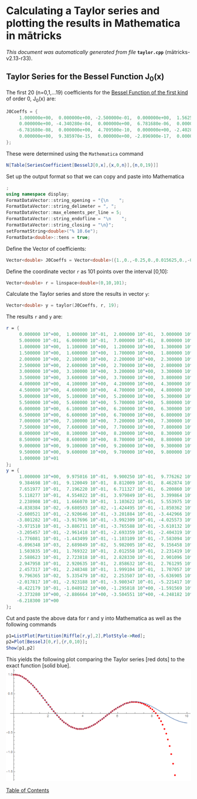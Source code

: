 
# Calculating a Taylor series and plotting the results in Mathematica in mātricks
_This document was automatically generated from file_ **`taylor.cpp`** (mātricks-v2.13-r33).

## Taylor Series for the Bessel Function J<sub>0</sub>(x)
The first 20 (n=0,1,...19) coefficients for the [Bessel Function of the first kind](http://mathworld.wolfram.com/BesselFunctionoftheFirstKind.html) of order 0, J<sub>0</sub>(x) are:

```C++
J0Coeffs = {
     1.000000e+00,  0.000000e+00, -2.500000e-01,  0.000000e+00,  1.562500e-02, 
     0.000000e+00, -4.340280e-04,  0.000000e+00,  6.781680e-06,  0.000000e+00, 
    -6.781680e-08,  0.000000e+00,  4.709500e-10,  0.000000e+00, -2.402810e-12, 
     0.000000e+00,  9.385970e-15,  0.000000e+00, -2.896900e-17,  0.000000e+00
}; 
```
These were determined using the `Mathematica` command

```Mathematica
N[Table[SeriesCoefficient[BesselJ[0,x],{x,0,n}],{n,0,19}]]

```


Set up the output format so that we can copy and paste into Mathematica
```C++
;
using namespace display;
FormatDataVector::string_opening = "{\n    ";
FormatDataVector::string_delimeter = ", ";
FormatDataVector::max_elements_per_line = 5;
FormatDataVector::string_endofline = "\n    ";
FormatDataVector::string_closing = "\n}";
setFormatString<double>("% 10.6e");
FormatData<double>::tens = true;
```

Define the Vector of coefficients: 

```C++
Vector<double> J0Coeffs = Vector<double>({1.,0.,-0.25,0.,0.015625,0.,-0.000434028,0.,6.78168e-6,0.,-6.78168e-8,0.,4.7095e-10,0.,-2.40281e-12,0.,9.38597e-15,0.,-2.8969e-17,0.});
```

Define the coordinate vector `r` as 101 points over the interval [0,10]: 

```C++
Vector<double> r = linspace<double>(0,10,101);
```

Calculate the Taylor series and store the results in vector `y`: 

```C++
Vector<double> y = taylor(J0Coeffs, r, 19);
```

The results `r` and `y` are:

```Mathematica
r = {
     0.000000 10^+00,  1.000000 10^-01,  2.000000 10^-01,  3.000000 10^-01,  4.000000 10^-01, 
     5.000000 10^-01,  6.000000 10^-01,  7.000000 10^-01,  8.000000 10^-01,  9.000000 10^-01, 
     1.000000 10^+00,  1.100000 10^+00,  1.200000 10^+00,  1.300000 10^+00,  1.400000 10^+00, 
     1.500000 10^+00,  1.600000 10^+00,  1.700000 10^+00,  1.800000 10^+00,  1.900000 10^+00, 
     2.000000 10^+00,  2.100000 10^+00,  2.200000 10^+00,  2.300000 10^+00,  2.400000 10^+00, 
     2.500000 10^+00,  2.600000 10^+00,  2.700000 10^+00,  2.800000 10^+00,  2.900000 10^+00, 
     3.000000 10^+00,  3.100000 10^+00,  3.200000 10^+00,  3.300000 10^+00,  3.400000 10^+00, 
     3.500000 10^+00,  3.600000 10^+00,  3.700000 10^+00,  3.800000 10^+00,  3.900000 10^+00, 
     4.000000 10^+00,  4.100000 10^+00,  4.200000 10^+00,  4.300000 10^+00,  4.400000 10^+00, 
     4.500000 10^+00,  4.600000 10^+00,  4.700000 10^+00,  4.800000 10^+00,  4.900000 10^+00, 
     5.000000 10^+00,  5.100000 10^+00,  5.200000 10^+00,  5.300000 10^+00,  5.400000 10^+00, 
     5.500000 10^+00,  5.600000 10^+00,  5.700000 10^+00,  5.800000 10^+00,  5.900000 10^+00, 
     6.000000 10^+00,  6.100000 10^+00,  6.200000 10^+00,  6.300000 10^+00,  6.400000 10^+00, 
     6.500000 10^+00,  6.600000 10^+00,  6.700000 10^+00,  6.800000 10^+00,  6.900000 10^+00, 
     7.000000 10^+00,  7.100000 10^+00,  7.200000 10^+00,  7.300000 10^+00,  7.400000 10^+00, 
     7.500000 10^+00,  7.600000 10^+00,  7.700000 10^+00,  7.800000 10^+00,  7.900000 10^+00, 
     8.000000 10^+00,  8.100000 10^+00,  8.200000 10^+00,  8.300000 10^+00,  8.400000 10^+00, 
     8.500000 10^+00,  8.600000 10^+00,  8.700000 10^+00,  8.800000 10^+00,  8.900000 10^+00, 
     9.000000 10^+00,  9.100000 10^+00,  9.200000 10^+00,  9.300000 10^+00,  9.400000 10^+00, 
     9.500000 10^+00,  9.600000 10^+00,  9.700000 10^+00,  9.800000 10^+00,  9.900000 10^+00, 
     1.000000 10^+01
}; 
y = {
     1.000000 10^+00,  9.975016 10^-01,  9.900250 10^-01,  9.776262 10^-01,  9.603982 10^-01, 
     9.384698 10^-01,  9.120049 10^-01,  8.812009 10^-01,  8.462874 10^-01,  8.075238 10^-01, 
     7.651977 10^-01,  7.196220 10^-01,  6.711327 10^-01,  6.200860 10^-01,  5.668551 10^-01, 
     5.118277 10^-01,  4.554022 10^-01,  3.979849 10^-01,  3.399864 10^-01,  2.818185 10^-01, 
     2.238908 10^-01,  1.666070 10^-01,  1.103622 10^-01,  5.553975 10^-02,  2.507637 10^-03, 
    -4.838384 10^-02, -9.680503 10^-02, -1.424495 10^-01, -1.850362 10^-01, -2.243117 10^-01, 
    -2.600521 10^-01, -2.920646 10^-01, -3.201884 10^-01, -3.442966 10^-01, -3.642960 10^-01, 
    -3.801282 10^-01, -3.917696 10^-01, -3.992309 10^-01, -4.025573 10^-01, -4.018270 10^-01, 
    -3.971510 10^-01, -3.886711 10^-01, -3.765588 10^-01, -3.610132 10^-01, -3.422594 10^-01, 
    -3.205457 10^-01, -2.961418 10^-01, -2.693359 10^-01, -2.404319 10^-01, -2.097469 10^-01, 
    -1.776081 10^-01, -1.443499 10^-01, -1.103109 10^-01, -7.583094 10^-02, -4.124823 10^-02, 
    -6.896348 10^-03,  2.689849 10^-02,  5.982005 10^-02,  9.156458 10^-02,  1.218431 10^-01, 
     1.503835 10^-01,  1.769322 10^-01,  2.012558 10^-01,  2.231419 10^-01,  2.424002 10^-01, 
     2.588623 10^-01,  2.723818 10^-01,  2.828330 10^-01,  2.901096 10^-01,  2.941224 10^-01, 
     2.947958 10^-01,  2.920635 10^-01,  2.858632 10^-01,  2.761295 10^-01,  2.627853 10^-01, 
     2.457317 10^-01,  2.248348 10^-01,  1.999104 10^-01,  1.707057 10^-01,  1.368772 10^-01, 
     9.796365 10^-02,  5.335479 10^-02,  2.253507 10^-03, -5.636905 10^-02, -1.238268 10^-01, 
    -2.017817 10^-01, -2.923188 10^-01, -3.980347 10^-01, -5.221417 10^-01, -6.685910 10^-01, 
    -8.422179 10^-01, -1.048912 10^+00, -1.295818 10^+00, -1.591569 10^+00, -1.946562 10^+00, 
    -2.373280 10^+00, -2.886664 10^+00, -3.504551 10^+00, -4.248182 10^+00, -5.142794 10^+00, 
    -6.218300 10^+00
}; 
```
Cut and paste the above data for r and y into Mathematica as well as the following commands

```Mathematica
p1=ListPlot[Partition[Riffle[r,y],2],PlotStyle->Red];
p2=Plot[BesselJ[0,r],{r,0,10}];
Show[p1,p2]
```
This yields the following plot comparing the Taylor series [red dots] to the exact function [solid blue].
![Taylor Series for Jo(x)](BesselTaylorSeries.png)

[Table of Contents](README.md)
